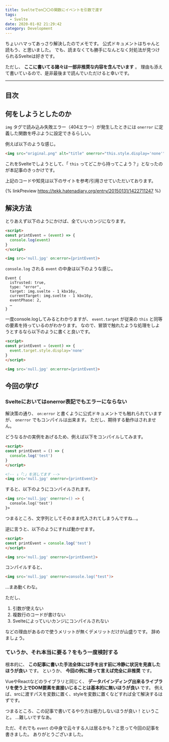 ```yaml
---
title: Svelteでon〇〇の関数にイベントを引数で渡す
tags:
  - Svelte
date: 2020-01-02 21:29:42
category: Development
---
```


ちょいハマってあっさり解決したのでメモです。
公式ドキュメントはちゃんと読もう、と思いました。
でも、読まなくても勝手になんとなく対処法が見つけられるSvelteは好きです。

ただし、 **ここに書いてる諸々は一部非推奨な内容を含んでいます** 。
理由も添えて書いているので、是非最後まで読んでいただけると幸いです。

<!-- more -->

---

## 目次

<!-- toc -->

## 何をしようとしたのか

`img` タグで読み込み失敗エラー（404エラー）が発生したときには `onerror` に定義した関数を呼ぶように設定できるらしい。

例えば以下のような感じ。

```html
<img src="original.png" alt="title" onerror="this.style.display='none'"/>
```

これをSvelteでしようとして、「 `this` ってどこから持ってこよう？」となったのが本記事のきっかけです。

上記のコードや知見は以下のサイトを参考/引用させていただいております。

{% linkPreview https://tekk.hatenadiary.org/entry/20150131/1422711247 %}

## 解決方法

とりあえず以下のようにかけば、全ていいカンジになります。

```html
<script>
const printEvent = (event) => {
  console.log(event)
}
</script>

<img src='null.jpg' on:error={printEvent}>
```

`console.log` される `event` の中身は以下のような感じ。

```log
Event {
  isTrusted: true,
  type: "error",
  target: img.svelte - 1 kbx16y,
  currentTarget: img.svelte - 1 kbx16y,
  eventPhase: 2,
  …
}
```

一度console.logしてみるとわかりますが、 `event.target` が従来の `this` と同等の要素を持っているのがわかります。
なので、冒頭で触れたような処理をしようとするなら以下のように書くと良いです。

```html
<script>
const printEvent = (event) => {
  event.target.style.display='none'
}
</script>

<img src='null.jpg' on:error={printEvent}>
```

## 今回の学び

### Svelteにおいてはonerror表記でもエラーにならない

解決策の通り、 `on:error` と書くように公式ドキュメントでも触れられていますが、 `onerror` でもコンパイルは出来ます。
ただし、期待する動作はされません。

どうなるかの実例をあげるため、例えば以下をコンパイルしてみます。

```html
<script>
const printEvent = () => {
  console.log('test')
}
</script>

<!-- ↓「:」を消してます -->
<img src='null.jpg' onerror={printEvent}>
```

すると、以下のようにコンパイルされます。

```html
<img src='null.jpg' onerror=() => {
  console.log('test')
}>
```

つまるところ、文字列としてそのまま代入されてしまうんですね…。

逆に言うと、以下のようにすれば動かせます。

```html
<script>
const printEvent = console.log('test')
</script>

<img src='null.jpg' onerror={printEvent}>
```

コンパイルすると、

```html
<img src='null.jpg' onerror=console.log('test')>
```

…まあ動くわな。

ただし、

1. 引数が使えない
2. 複数行のコードが書けない
3. Svelteによっていいカンジにコンパイルされない

などの理由があるので使うメリットが無くデメリットだけが山盛りです。
辞めましょう。

### ていうか、それ本当に要る？をもう一度検討する

根本的に、 **この記事に書いた手法全体には手を出す前に冷静に状況を見直したほうが良い** です。
というか、 **今回の例に限って言えば完全に非推奨** です。

VueやReactなどのライブラリと同じく、 **データバインディング出来るライブラリを使う上でDOM要素を直接いじることは基本的に無いほうが良い** です。
例えば、srcに渡すパスを変数に置く、styleを変数に置くなどすれば全て解決するはずです。

つまるところ、この記事で書いてるやり方は極力しないほうが良い！ということ。
…難しいですなあ。

ただ、それでも `event` の中身で云々する人は居るかも？と思って今回の記事を書きました。
ありがとうございました。
